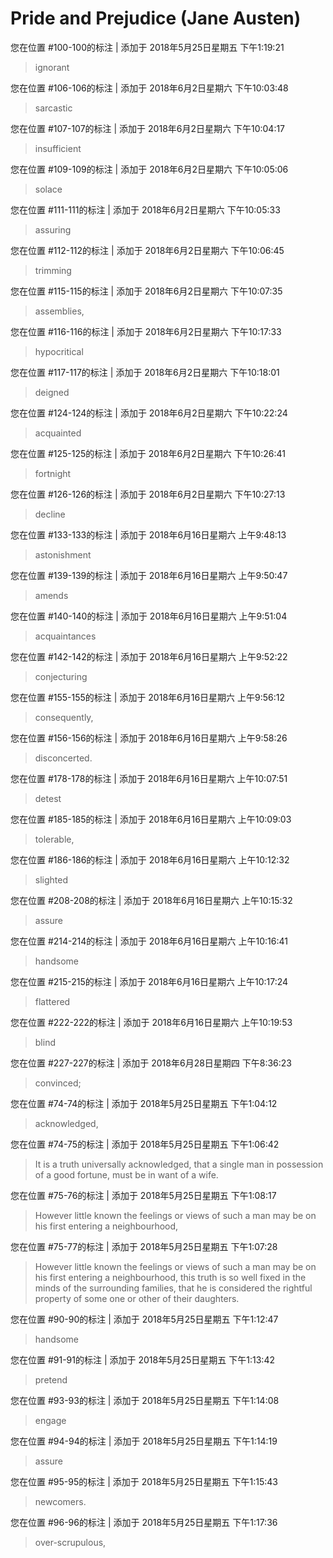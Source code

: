 # Pride and Prejudice (Jane Austen)

您在位置 #100-100的标注 | 添加于 2018年5月25日星期五 下午1:19:21

>ignorant

您在位置 #106-106的标注 | 添加于 2018年6月2日星期六 下午10:03:48

>sarcastic

您在位置 #107-107的标注 | 添加于 2018年6月2日星期六 下午10:04:17

>insufficient

您在位置 #109-109的标注 | 添加于 2018年6月2日星期六 下午10:05:06

>solace

您在位置 #111-111的标注 | 添加于 2018年6月2日星期六 下午10:05:33

>assuring

您在位置 #112-112的标注 | 添加于 2018年6月2日星期六 下午10:06:45

>trimming

您在位置 #115-115的标注 | 添加于 2018年6月2日星期六 下午10:07:35

>assemblies,

您在位置 #116-116的标注 | 添加于 2018年6月2日星期六 下午10:17:33

>hypocritical

您在位置 #117-117的标注 | 添加于 2018年6月2日星期六 下午10:18:01

>deigned

您在位置 #124-124的标注 | 添加于 2018年6月2日星期六 下午10:22:24

>acquainted

您在位置 #125-125的标注 | 添加于 2018年6月2日星期六 下午10:26:41

>fortnight

您在位置 #126-126的标注 | 添加于 2018年6月2日星期六 下午10:27:13

>decline

您在位置 #133-133的标注 | 添加于 2018年6月16日星期六 上午9:48:13

>astonishment

您在位置 #139-139的标注 | 添加于 2018年6月16日星期六 上午9:50:47

>amends

您在位置 #140-140的标注 | 添加于 2018年6月16日星期六 上午9:51:04

>acquaintances

您在位置 #142-142的标注 | 添加于 2018年6月16日星期六 上午9:52:22

>conjecturing

您在位置 #155-155的标注 | 添加于 2018年6月16日星期六 上午9:56:12

>consequently,

您在位置 #156-156的标注 | 添加于 2018年6月16日星期六 上午9:58:26

>disconcerted.

您在位置 #178-178的标注 | 添加于 2018年6月16日星期六 上午10:07:51

>detest

您在位置 #185-185的标注 | 添加于 2018年6月16日星期六 上午10:09:03

>tolerable,

您在位置 #186-186的标注 | 添加于 2018年6月16日星期六 上午10:12:32

>slighted

您在位置 #208-208的标注 | 添加于 2018年6月16日星期六 上午10:15:32

>assure

您在位置 #214-214的标注 | 添加于 2018年6月16日星期六 上午10:16:41

>handsome

您在位置 #215-215的标注 | 添加于 2018年6月16日星期六 上午10:17:24

>flattered

您在位置 #222-222的标注 | 添加于 2018年6月16日星期六 上午10:19:53

>blind

您在位置 #227-227的标注 | 添加于 2018年6月28日星期四 下午8:36:23

>convinced;

您在位置 #74-74的标注 | 添加于 2018年5月25日星期五 下午1:04:12

>acknowledged,

您在位置 #74-75的标注 | 添加于 2018年5月25日星期五 下午1:06:42

>It is a truth universally acknowledged, that a single man in possession of a good fortune, must be in want of a wife.

您在位置 #75-76的标注 | 添加于 2018年5月25日星期五 下午1:08:17

>However little known the feelings or views of such a man may be on his first entering a neighbourhood,

您在位置 #75-77的标注 | 添加于 2018年5月25日星期五 下午1:07:28

>However little known the feelings or views of such a man may be on his first entering a neighbourhood, this truth is so well fixed in the minds of the surrounding families, that he is considered the rightful property of some one or other of their daughters.

您在位置 #90-90的标注 | 添加于 2018年5月25日星期五 下午1:12:47

>handsome

您在位置 #91-91的标注 | 添加于 2018年5月25日星期五 下午1:13:42

>pretend

您在位置 #93-93的标注 | 添加于 2018年5月25日星期五 下午1:14:08

>engage

您在位置 #94-94的标注 | 添加于 2018年5月25日星期五 下午1:14:19

>assure

您在位置 #95-95的标注 | 添加于 2018年5月25日星期五 下午1:15:43

>newcomers.

您在位置 #96-96的标注 | 添加于 2018年5月25日星期五 下午1:17:36

>over-scrupulous,